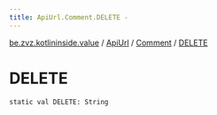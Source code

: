 ```yaml
---
title: ApiUrl.Comment.DELETE - 
---
```


[be.zvz.kotlininside.value](../../index.html) / [ApiUrl](../index.html) / [Comment](index.html) / [DELETE](./-d-e-l-e-t-e.html)

# DELETE

`static val DELETE: String`